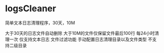 logsCleaner
===========

简单文本日志清理程序，30天，10M

大于30天的日志文件自动删除
大于10M的文件仅保留文件最后100行
每24小时清理一次
仅支持文本日志
文件过滤功能
手动配置日志清理目录以及文件类型
不支持二级目录
